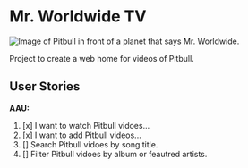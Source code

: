 # Mr. Worldwide TV

![Image of Pitbull in front of a planet that says Mr. Worldwide.](http://www.pitbullmusic.com/sites/pitbull/files/earthpitfinal23.png)

Project to create a web home for videos of Pitbull.

## User Stories

**AAU:**

1. [x] I want to watch Pitbull vidoes...
2. [x] I want to add Pitbull videos...
3. [] Search Pitbull vidoes by song title.
4. [] Filter Pitbull vidoes by album or feautred artists.
